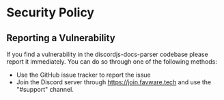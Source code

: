 # Security Policy

## Reporting a Vulnerability

If you find a vulnerability in the discordjs-docs-parser codebase please report it immediately. You can do so through one of the following methods:

-   Use the GitHub issue tracker to report the issue
-   Join the Discord server through https://join.favware.tech and use the "#support" channel.